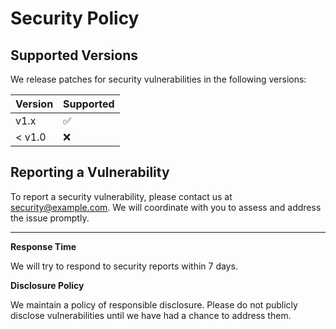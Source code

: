 # Security Policy

## Supported Versions

We release patches for security vulnerabilities in the following versions:

| Version | Supported          |
| ------- | ------------------ |
| v1.x    | :white_check_mark: |
| < v1.0  | :x:                |

## Reporting a Vulnerability

To report a security vulnerability, please contact us at [security@example.com](mailto:security@example.com). We will coordinate with you to assess and address the issue promptly.

---

**Response Time**

We will try to respond to security reports within 7 days.

**Disclosure Policy**

We maintain a policy of responsible disclosure. Please do not publicly disclose vulnerabilities until we have had a chance to address them.
